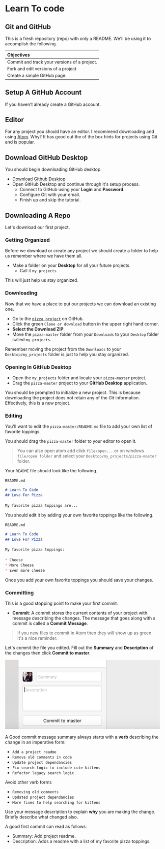 # Learn To code
## Git and GitHub

This is a fresh repository (repo) with only a README.  We'll be using it to accomplish the following.


| Objectives |
| :--- |
| Commit and track your versions of a project. |
| Fork and edit versions of a project. |
| Create a simple GitHub page. |


## Setup A GitHub Account

If you haven't already create a GitHub account.

## Editor

For any project you should have an editor. I recommend downloading and using [Atom](https://atom.io/). Why? It has good out the of the box hints for projects using Git and is popular.

## Download GitHub Desktop

You should begin downloading GitHub desktop.

* [Download Github Desktop](https://desktop.github.com/)
* Open GitHub Desktop and continue through it's setup process.
  * Connect to GitHub using your **Login** and **Password**.
  * Configure Git with your email.
  * Finish up and skip the tutorial.

## Downloading A Repo

Let's download our first project.

### Getting Organized

Before we download or create any project we should create a folder to help us remember where we have them all.

* Make a folder on your **Desktop** for all your future projects.
  * Call it `my_projects`

This will just help us stay organized.

### Downloading

Now that we have a place to put our projects we can download an existing one.

* Go to the [`pizza project`](https://github.com/nyc-learn-to-code/pizza) on GitHub.
*  Click the green `Clone or download` button in the upper right hand corner.
* **Select the Download ZIP**.
* Move the `pizza-master` folder from your `Downloads` to your `Desktop` folder called `my_projects`.

Remember moving the project from the `Downloads` to your `Desktop/my_projects` folder is just to help you stay organized.

### Opening In GitHub Desktop

* Open the `my_projects` folder and locate your `pizza-master` project.
* Drag the `pizza-master` project to your **GitHub Desktop** application.

You should be prompted to initialize a new project. This is because downloading the project does not retain any of the *Git* information. Effectively, this is a new project.

### Editing

You'll want to edit the `pizza-master/README.md` file to add your own list of favorite toppings.

You should drag the `pizza-master` folder to your editor to open it.

> You can also open atom add click `file/open...` or on windows `file/open folder` and select your `Desktop/my_projects/pizza-master` folder.


Your `README` file should look like the following.

`README.md`

```markdown
# Learn To Code
## Love For Pizza

My favorite pizza toppings are...

```

You should edit it by adding your own favorite toppings like the following.

`README.md`

```markdown
# Learn To Code
## Love For Pizza

My favorite pizza toppings:

* Cheese
* More Cheese
* Even more cheese
```

Once you add your own favorite toppings you should save your changes.

### Committing

 This is a good stopping point to make your first commit.

* **Commit**: A commit stores the current contents of your project with message describing the changes. The message that goes along with a commit is called a **Commit Message**.

 > If you new files to commit in Atom then they will show up as green. It's a nice reminder.

Let's commit the file you edited. Fill out the **Summary** and **Description** of the changes then click **Commit to master**.

 ![commit to master](commit_to_master.png)

A Good commit message summary always starts with a **verb** describing the change in an imperative form:

* `Add a project readme`
* `Remove old comments in code`
* `Update project dependancies`
* `Fix search logic to include cute kittens`
* `Refactor legacy search logic`

Avoid other verb forms

* `Removing old comments`
* `Updated project dependancies`
* `More fixes to help searching for kittens`

Use your message description to explain **why** you are making the change. Briefly describe what changed also.

A good first commit can read as follows:

* Summary: Add project readme.
* Description: Adds a readme with a list of my favorite pizza toppings.

